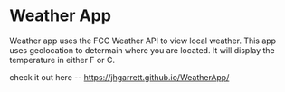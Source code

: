 # Weather App

Weather app uses the FCC Weather API to view local weather. This app uses geolocation to determain where you are located. It will display the temperature in either F or C. 

check it out here -- https://jhgarrett.github.io/WeatherApp/

